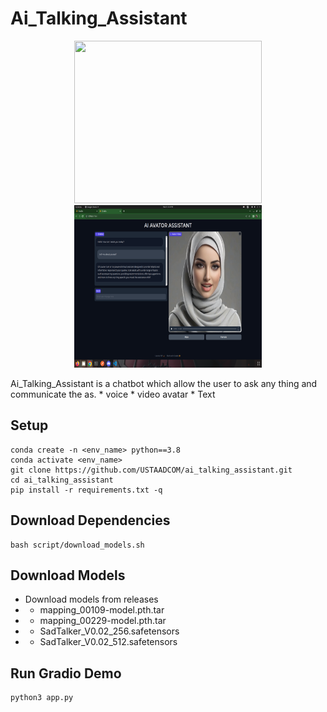 # Ai_Talking_Assistant
<div align="center">
<p>
<img src="assets/image.gif" width="300" height = "260"/> <img src="assets/image.png" width="300" height = "260"/> </p> 
</div>
 Ai_Talking_Assistant is a chatbot which allow the user to ask any thing and communicate the as.
 * voice
 * video avatar
 * Text

## Setup
  ```code
  conda create -n <env_name> python==3.8
  conda activate <env_name>
  git clone https://github.com/USTAADCOM/ai_talking_assistant.git
  cd ai_talking_assistant
  pip install -r requirements.txt -q
  ```
## Download Dependencies
  ```code
  bash script/download_models.sh
  ```
## Download Models
 * Download models from releases
 * * mapping_00109-model.pth.tar
 * * mapping_00229-model.pth.tar
 * * SadTalker_V0.02_256.safetensors
 * * SadTalker_V0.02_512.safetensors
## Run Gradio Demo
```code
python3 app.py 
```
